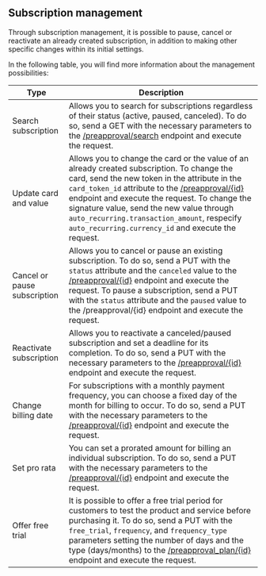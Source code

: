 ## Subscription management

Through subscription management, it is possible to pause, cancel or reactivate an already created subscription, in addition to making other specific changes within its initial settings.

In the following table, you will find more information about the management possibilities:

| Type | Description |
|---|---|
| Search subscription | Allows you to search for subscriptions regardless of their status (active, paused, canceled). To do so, send a GET with the necessary parameters to the [/preapproval/search](https://www.mercadopago[FAKER][URL][DOMAIN]/developers/en/reference/subscriptions/_preapproval_search/get) endpoint and execute the request.|
| Update card and value | Allows you to change the card or the value of an already created subscription. To change the card, send the new token in the attribute in the `card_token_id` attribute to the [/preapproval/{id}](https://www.mercadopago[FAKER][URL][DOMAIN]/developers/pt/reference/subscriptions/_preapproval_id/put) endpoint and execute the request. To change the signature value, send the new value through `auto_recurring.transaction_amount`, respecify `auto_recurring.currency_id` and execute the request. |
| Cancel or pause subscription | Allows you to cancel or pause an existing subscription. To do so, send a PUT with the `status` attribute and the `canceled` value to the [/preapproval/{id}](https://www.mercadopago[FAKER][URL][DOMAIN]/developers/en/reference/subscriptions/_preapproval_id/put) endpoint and execute the request. To pause a subscription, send a PUT with the `status` attribute and the `paused` value to the /preapproval/{id} endpoint and execute the request. |
| Reactivate subscription | Allows you to reactivate a canceled/paused subscription and set a deadline for its completion. To do so, send a PUT with the necessary parameters to the [/preapproval/{id}](https://www.mercadopago[FAKER][URL][DOMAIN]/developers/en/reference/subscriptions/_preapproval_id/put) endpoint and execute the request. |
| Change billing date | For subscriptions with a monthly payment frequency, you can choose a fixed day of the month for billing to occur. To do so, send a PUT with the necessary parameters to the [/preapproval/{id}](https://www.mercadopago[FAKER][URL][DOMAIN]/developers/pt/reference/subscriptions/_preapproval_id/put) endpoint and execute the request. |
| Set pro rata | You can set a prorated amount for billing an individual subscription. To do so, send a PUT with the necessary parameters to the [/preapproval/{id}](https://www.mercadopago[FAKER][URL][DOMAIN]/developers/pt/reference/subscriptions/_preapproval_id/put) endpoint and execute the request. |
| Offer free trial | It is possible to offer a free trial period for customers to test the product and service before purchasing it. To do so, send a PUT with the `free_trial`, `frequency`, and `frequency_type` parameters setting the number of days and the type (days/months) to the [/preapproval_plan/{id}](https://www.mercadopago[FAKER][URL][DOMAIN]/developers/en/reference/subscriptions/_preapproval_plan_id/put) endpoint and execute the request. |
